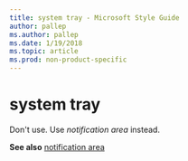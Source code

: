 ```yaml
---
title: system tray - Microsoft Style Guide
author: pallep
ms.author: pallep
ms.date: 1/19/2018
ms.topic: article
ms.prod: non-product-specific
---
```


# system tray

Don't use. Use *notification area* instead.

**See also** [notification area](/style-guide/a-z-word-list-term-collections/n/notification-area)
